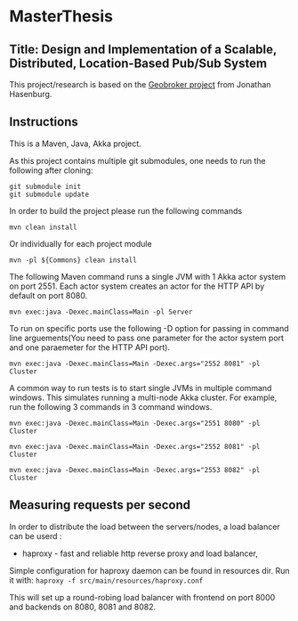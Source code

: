 # MasterThesis

## Title: Design and Implementation of a Scalable, Distributed, Location-Based Pub/Sub System

This project/research is based on the [Geobroker project](https://github.com/MoeweX/geobroker) from Jonathan Hasenburg.

## Instructions

This is a Maven, Java, Akka project. 

As this project contains multiple git submodules, one needs to run the following after cloning:
```
git submodule init
git submodule update
```

In order to build the project please run the following commands
```
mvn clean install
```
Or individually for each project module
```
mvn -pl ${Commons} clean install
```
The following Maven command runs a single JVM with 1 Akka actor system on port 2551. Each actor system creates an actor for the HTTP API by default on port 8080.

```
mvn exec:java -Dexec.mainClass=Main -pl Server
```

To run on specific ports use the following -D option for passing in command line arguements(You need to pass one parameter for the actor system port and one paraemeter for the HTTP API port).
```
mvn exec:java -Dexec.mainClass=Main -Dexec.args="2552 8081" -pl Cluster
```

A common way to run tests is to start single JVMs in multiple command windows. This simulates running a multi-node Akka cluster. For example, run the following 3 commands in 3 command windows.

```
mvn exec:java -Dexec.mainClass=Main -Dexec.args="2551 8080" -pl Cluster
```

```
mvn exec:java -Dexec.mainClass=Main -Dexec.args="2552 8081" -pl Cluster
```

```
mvn exec:java -Dexec.mainClass=Main -Dexec.args="2553 8082" -pl Cluster
```



## Measuring requests per second
In order to distribute the load between the servers/nodes, a load balancer can be userd :

* haproxy - fast and reliable http reverse proxy and load balancer,

Simple configuration for haproxy daemon can be found in resources dir. Run it with: 
``` haproxy -f src/main/resources/haproxy.conf ```

This will set up a round-robing load balancer with frontend on port 8000 and backends on 8080, 8081 and 8082.
